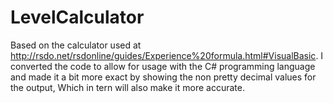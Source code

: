 # LevelCalculator
Based on the calculator used at http://rsdo.net/rsdonline/guides/Experience%20formula.html#VisualBasic. I converted the code to allow for usage with the C# programming language and made it a bit more exact by showing the non pretty decimal values for the output, Which in tern will also make it more accurate.
